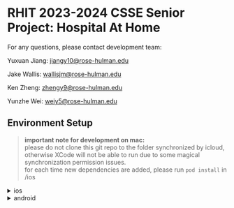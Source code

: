 # RHIT 2023-2024 CSSE Senior Project: Hospital At Home
For any questions, please contact development team:

Yuxuan Jiang: jiangy10@rose-hulman.edu

Jake Wallis: wallisjm@rose-hulman.edu

Ken Zheng: zhengy9@rose-hulman.edu

Yunzhe Wei: weiy5@rose-hulman.edu

## Environment Setup
> **important note for development on mac:**  
> please do not clone this git repo to the folder synchronized by icloud, otherwise XCode will not be able to run due to some magical synchronization permission issues.  
> for each time new dependencies are added, please run `pod install` in /ios

<details>
  <summary>ios</summary>

#### install homebrew  
run `/bin/bash -c "$(curl -fsSL <https://raw.githubusercontent.com/Homebrew/install/HEAD/install.sh>)"`  
#### install node and watch man
run `brew install node`  
run `brew install watchman`
#### install Xcode in mac App Store
Go Settings >> Locations: make sure that Command Line Tools is the latest version installed  
Go Settings >> Platforms: install ios simulators
#### install CocoaPods
run `sudo gem install cocoapods`  
Reference: https://cocoapods.org/
#### install external dependencies
run `npm install` or `yarn install`  
in /ios run `pod install`
</details>

<details>
  <summary>android</summary>
  
#### install homebrew
run `/bin/bash -c "$(curl -fsSL <https://raw.githubusercontent.com/Homebrew/install/HEAD/install.sh>)"`  
Reference: https://brew.sh/
#### install node and watch man
run `brew install node`  
run `brew install watchman
#### install Java Development Kit
run `brew install --cask zulu11`
#### install Android Studio
download android studio at https://developer.android.com/studio
</details>
